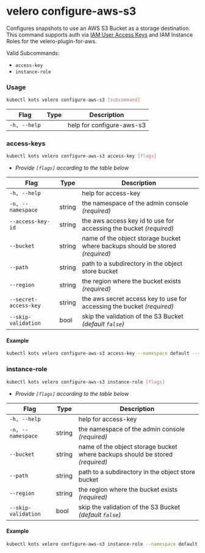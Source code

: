 # velero configure-aws-s3

Configures snapshots to use an AWS S3 Bucket as a storage destination.
This command supports auth via [IAM User Access Keys](https://github.com/vmware-tanzu/velero-plugin-for-aws#option-1-set-permissions-with-an-iam-user) and IAM Instance Roles for the velero-plugin-for-aws.

Valid Subcommands:
* `access-key`
* `instance-role`

### Usage

```bash
kubectl kots velero configure-aws-s3 [subcommand]
```

| Flag         | Type | Description              |
|--------------|------|--------------------------|
| `-h, --help` |      | help for configure-aws-s3 |

### access-keys

```bash
kubectl kots velero configure-aws-s3 access-key [flags]
```

- _Provide `[flags]` according to the table below_

| Flag                   | Type   | Description                                                                   |
|------------------------|--------|-------------------------------------------------------------------------------|
| `-h, --help`           |        | help for access-key                                                           |
| `-n, --namespace`      | string | the namespace of the admin console _(required)_                               |
| `--access-key-id`      | string | the aws access key id to use for accessing the bucket _(required)_            |
| `--bucket`             | string | name of the object storage bucket where backups should be stored _(required)_ |
| `--path `              | string | path to a subdirectory in the object store bucket                             |
| `--region `            | string | the region where the bucket exists _(required)_                               |
| `--secret-access-key ` | string | the aws secret access key to use for accessing the bucket _(required)_        |
| `--skip-validation`    | bool   | skip the validation of the S3 Bucket _(default `false`)_                      |

#### Example

```bash
kubectl kots velero configure-aws-s3 access-key --namespace default --region us-east-1 --bucket kots-snaps --access-key-id XXXXXXXJTJB7M2XZUV7D --secret-access-key <secret access key here>
```

### instance-role

```bash
kubectl kots velero configure-aws-s3 instance-role [flags]
```

- _Provide `[flags]` according to the table below_

| Flag                   | Type   | Description                                                                   |
|------------------------|--------|-------------------------------------------------------------------------------|
| `-h, --help`           |        | help for access-key                                                           |
| `-n, --namespace`      | string | the namespace of the admin console _(required)_                               |
| `--bucket`             | string | name of the object storage bucket where backups should be stored _(required)_ |
| `--path `              | string | path to a subdirectory in the object store bucket                             |
| `--region `            | string | the region where the bucket exists _(required)_                               |
| `--skip-validation`    | bool   | skip the validation of the S3 Bucket _(default `false`)_                      |

#### Example

```bash
kubectl kots velero configure-aws-s3 instance-role --namespace default --region us-east-1 --bucket kots-snaps
```
